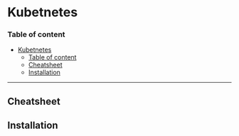 # Kubetnetes

### Table of content
- [Kubetnetes](#kubetnetes)
    - [Table of content](#table-of-content)
  - [Cheatsheet](#cheatsheet)
  - [Installation](#installation)
---

## Cheatsheet

## Installation